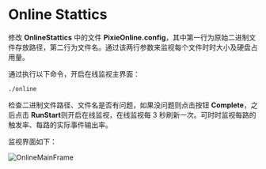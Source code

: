 <!-- OnlineStattics.md --- 
;; 
;; Description: 
;; Author: Hongyi Wu(吴鸿毅)
;; Email: wuhongyi@qq.com 
;; Created: 日 5月 13 20:23:36 2018 (+0800)
;; Last-Updated: 日 5月 13 21:31:36 2018 (+0800)
;;           By: Hongyi Wu(吴鸿毅)
;;     Update #: 2
;; URL: http://wuhongyi.cn -->

# Online Stattics

修改 **OnlineStattics** 中的文件 **PixieOnline.config**，其中第一行为原始二进制文件存放路径，第二行为文件名。通过该两行参数来监视每个文件时时大小及硬盘占用量。

通过执行以下命令，开启在线监视主界面：

```bash
./online
```

检查二进制文件路径、文件名是否有问题，如果没问题则点击按钮 **Complete**，之后点击 **RunStart**则开启在线监视，在线监视每 3 秒刷新一次。可时时监视每路的触发率、每路的实际事件输出率。




监视界面如下：

![OnlineMainFrame](/img/OnlineMainFrame.png)




<!-- OnlineStattics.md ends here -->
